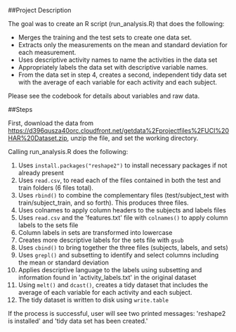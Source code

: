 ##Project Description

The goal was to create an R script (run_analysis.R) that does the following:
- Merges the training and the test sets to create one data set.
- Extracts only the measurements on the mean and standard deviation for each measurement.
- Uses descriptive activity names to name the activities in the data set
- Appropriately labels the data set with descriptive variable names.
- From the data set in step 4, creates a second, independent tidy data set with the average of each variable for each activity and each subject.

Please see the codebook for details about variables and raw data. 

##Steps

First, download the data from https://d396qusza40orc.cloudfront.net/getdata%2Fprojectfiles%2FUCI%20HAR%20Dataset.zip, unzip the file, and set the working directory. 

Calling run_analysis.R does the following:

1. Uses `install.packages("reshape2")` to install necessary packages if not already present
2. Uses `read.csv`, to read each of the files contained in both the test and train folders (6 files total). 
3. Uses `rbind()` to combine the complementary files (test/subject_test with train/subject_train, and so forth). This produces three files. 
4. Uses colnames to apply column headers to the subjects and labels files
5. Uses `read.csv` and the 'features.txt' file with `colnames()` to apply column labels to the sets file
6. Column labels in sets are transformed into lowercase
7. Creates more descriptive labels for the sets file with `gsub`
8. Uses `cbind()` to bring together the three files (subjects, labels, and sets)
9. Uses `grepl()` and subsetting to identify and select columns including the mean or standard deviation
10. Applies descriptive language to the labels using subsetting and information found in 'activity_labels.txt' in the original dataset
11. Using `melt()` and `dcast()`, creates a tidy dataset that includes the average of each variable for each activity and each subject.
12. The tidy dataset is written to disk using `write.table`

If the process is successful, user will see two printed messages: 'reshape2 is installed' and 'tidy data set has been created.'
 
